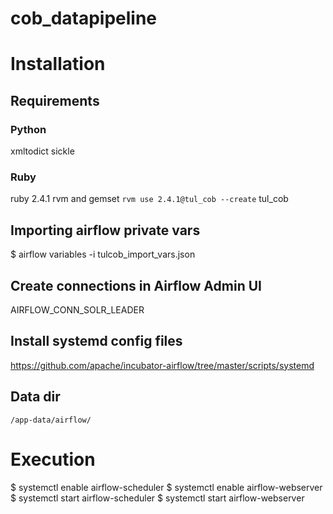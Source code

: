 # cob_datapipeline

# Installation
## Requirements
### Python
xmltodict
sickle

### Ruby
ruby 2.4.1
rvm and gemset ``rvm use 2.4.1@tul_cob --create``
tul_cob

## Importing airflow private vars
$ airflow variables -i tulcob_import_vars.json

## Create connections in Airflow Admin UI
AIRFLOW_CONN_SOLR_LEADER

## Install systemd config files
https://github.com/apache/incubator-airflow/tree/master/scripts/systemd

## Data dir
``/app-data/airflow/``

# Execution
$ systemctl enable airflow-scheduler
$ systemctl enable airflow-webserver
$ systemctl start airflow-scheduler
$ systemctl start airflow-webserver
